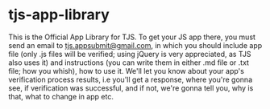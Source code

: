 # tjs-app-library
This is the Official App Library for TJS. To get your JS app there, you must send an email to tjs.appsubmit@gmail.com, in which you should include app file (only .js files will be verified; using jQuery is very appreciated, as TJS also uses it) and instructions (you can write them in either .md file or .txt file; how you whish), how to use it. We'll let you know about your app's verification process results, i.e you'll get a response, where you're gonna see, if verification was successful, and if not, we're gonna tell you, why is that, what to change in app etc.
